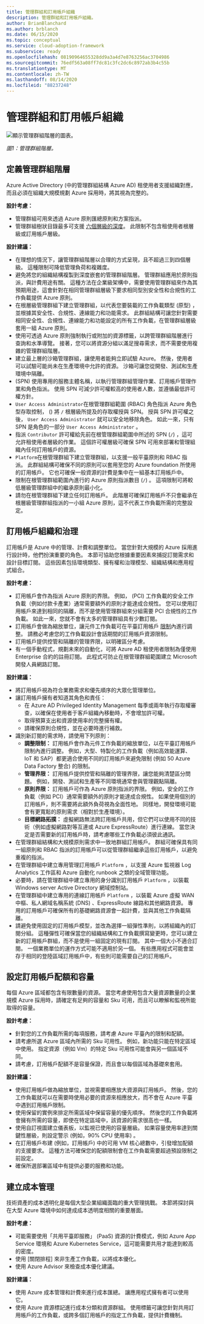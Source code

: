 ```yaml
---
title: 管理群組和訂用帳戶組織
description: 管理群組和訂用帳戶組織。
author: BrianBlanchard
ms.author: brblanch
ms.date: 06/15/2020
ms.topic: conceptual
ms.service: cloud-adoption-framework
ms.subservice: ready
ms.openlocfilehash: 08190964655328dd9a3a4d7e8763256ac3704986
ms.sourcegitcommit: 76edf563a08ff7dc81c3fc2dc6c8972ab3b4c55b
ms.translationtype: MT
ms.contentlocale: zh-TW
ms.lasthandoff: 08/14/2020
ms.locfileid: "88237248"
---
```

# <a name="management-group-and-subscription-organization"></a>管理群組和訂用帳戶組織

![顯示管理群組階層的圖表。](./media/sub-org.png)

_圖1：管理群組階層。_

## <a name="define-a-management-group-hierarchy"></a>定義管理群組階層

Azure Active Directory (中的管理群組結構 Azure AD) 租使用者支援組織對應，而且必須在組織大規模規劃 Azure 採用時，將其視為完整的。

**設計考慮：**

- 管理群組可用來透過 Azure 原則匯總原則和方案指派。
- 管理群組樹狀目錄最多可支援 [六個層級的深度](https://docs.microsoft.com/azure/governance/management-groups/overview#hierarchy-of-management-groups-and-subscriptions)。 此限制不包含租使用者根層級或訂用帳戶層級。

**設計建議：**

- 在理想的情況下，讓管理群組階層以合理的方式呈現，且不超過三到四個層級。 這種限制可降低管理負荷和複雜度。
- 避免將您的組織結構複製到深度嵌套的管理群組階層。 管理群組應用於原則指派，與計費用途有關。 這種方法在企業級架構中，需要使用管理群組來作為其預期用途，這會針對在相同管理群組層級下要求相同型別安全性和合規性的工作負載提供 Azure 原則。
- 在根層級管理群組下建立管理群組，以代表您要裝載的工作負載類型 (原型) ，並根據其安全性、合規性、連線能力和功能需求。 此群組結構可讓您針對需要相同安全性、合規性、連線能力和功能設定的所有工作負載，在管理群組層級套用一組 Azure 原則。
- 使用可透過 Azure 原則強制執行或附加的資源標籤，以跨管理群組階層進行查詢和水準導覽。 接著，您可以將資源分組以滿足搜尋需求，而不需要使用複雜的管理群組階層。
- 建立最上層的沙箱管理群組，讓使用者能夠立即試驗 Azure。 然後，使用者可以試驗可能尚未在生產環境中允許的資源。 沙箱可讓您從開發、測試和生產環境中隔離。
-  (SPN) 使用專用的服務主體名稱，以執行管理群組管理作業、訂用帳戶管理作業和角色指派。 使用 SPN 可減少許可權較高的使用者人數，並遵循最低許可權方針。
- `User Access Administrator`在根管理群組範圍 (RBAC) 角色指派 Azure 角色型存取控制， () 將 `/` 根層級所提及的存取權授與 SPN。 授與 SPN 許可權之後， `User Access Administrator` 就可以安全地移除角色。 如此一來，只有 SPN 是角色的一部分 `User Access Administrator` 。
- 指派 `Contributor` 許可權給先前在根管理群組範圍中所述的 SPN (`/`) ，這可允許租使用者層級的作業。 這個許可權層級可確保 SPN 可用來部署和管理組織內任何訂用帳戶的資源。
- `Platform`在根管理群組下建立管理群組，以支援一般平臺原則和 RBAC 指派。 此群組結構可確保不同的原則可以套用至您的 Azure foundation 所使用的訂用帳戶。 它也可確保一般資源的計費是集中在一組基本訂用帳戶中。
- 限制在根管理群組範圍內進行的 Azure 原則指派數目 (`/`) 。 這項限制可將較低層級管理群組中的繼承原則最小化。
- 請勿在根管理群組下建立任何訂用帳戶。 此階層可確保訂用帳戶不只會繼承在根層級管理群組指派的一小組 Azure 原則，這不代表工作負載所需的完整設定。

## <a name="subscription-organization-and-governance"></a>訂用帳戶組織和治理

訂用帳戶是 Azure 中的管理、計費和調整單位。 當您針對大規模的 Azure 採用進行設計時，他們扮演重要的角色。 本節可協助您根據重要因素來捕捉訂閱需求和設計目標訂閱。 這些因素包括環境類型、擁有權和治理模型、組織結構和應用程式組合。

**設計考慮：**

- 訂用帳戶會作為指派 Azure 原則的界限。 例如， (PCI) 工作負載的安全工作負載（例如付款卡產業）通常需要額外的原則才能達成合規性。 您可以使用訂用帳戶來達到相同的隔離，而不是使用管理群組來分組需要 PCI 合規性的工作負載。 如此一來，您就不會有太多的管理群組具有少數訂閱。
- 訂用帳戶會做為縮放單位，讓元件工作負載可在平臺訂用帳戶 [限制](https://docs.microsoft.com/azure/azure-subscription-service-limits)內進行調整。 請務必考慮您的工作負載設計會話期間的訂用帳戶資源限制。
- 訂用帳戶提供控管和隔離的管理界限，以明確區分考慮。
- 有一個手動程式，規劃未來的自動化，可將 Azure AD 租使用者限制為僅使用 Enterprise 合約的註冊訂閱。 此程式可防止在根管理群組範圍建立 Microsoft 開發人員網路訂閱。

**設計建議：**

- 將訂用帳戶視為符合業務需求和優先順序的大眾化管理單位。
- 讓訂用帳戶擁有者知道其角色和責任：
  - 在 Azure AD Privileged Identity Management 每季或兩年執行存取權審查，以確保在使用者于客戶組織內移動時，不會增加許可權。
  - 取得預算支出和資源使用率的完整擁有權。
  - 請確保原則合規性，並在必要時進行補救。
- 識別新訂閱的需求時，請使用下列原則：
  - **調整限制：** 訂用帳戶會作為元件工作負載的縮放單位，以在平臺訂用帳戶限制內進行調整。 例如，大型、特製化的工作負載（例如高效能運算、IoT 和 SAP）都更適合使用不同的訂用帳戶來避免限制 (例如 50 Azure Data Factory 整合) 的限制。
  - **管理界限：** 訂用帳戶提供控管和隔離的管理界限，讓您能夠清楚區分問題。 例如，開發、測試和生產等不同環境通常會與管理觀點隔離。
  - **原則界限：** 訂用帳戶可作為 Azure 原則指派的界限。 例如，安全的工作負載（例如 PCI）通常需要額外的原則才能達成合規性。 如果使用個別的訂用帳戶，則不需要將此額外負荷視為全面性地。 同樣地，開發環境可能會有更寬鬆的原則需求（相對於生產環境）。
  - **目標網路拓撲：** 虛擬網路無法跨訂用帳戶共用，但它們可以使用不同的技術（例如虛擬網路對等互連或 Azure ExpressRoute）進行連線。 當您決定是否需要新的訂用帳戶時，請考慮哪些工作負載必須彼此通訊。
- 在管理群組結構和大規模原則需求中一致地群組訂用帳戶。 群組可確保具有同一組原則和 RBAC 指派的訂用帳戶可以從管理群組繼承這些訂用帳戶，以避免重複的指派。
- 在管理群組中建立專用管理訂用帳戶 `Platform` ，以支援 Azure 監視器 Log Analytics 工作區和 Azure 自動化 runbook 之類的全域管理功能。
- 必要時，請在管理群組中建立專用的身分識別訂用帳戶 `Platform` ，以裝載 Windows server Active Directory 網域控制站。
- 在管理群組中建立專用的連線訂用帳戶 `Platform` ，以裝載 Azure 虛擬 WAN 中樞、私人網域名稱系統 (DNS) 、ExpressRoute 線路和其他網路資源。 專用的訂用帳戶可確保所有的基礎網路資源會一起計費，並與其他工作負載隔離。
- 請避免使用固定的訂用帳戶模型，並改為選擇一組彈性準則，以將組織內的訂閱分組。 這種彈性可確保當您的組織結構和工作負載撰寫變更時，您可以建立新的訂用帳戶群組，而不是使用一組固定的現有訂閱。 其中一個大小不適合訂閱。 一個業務單位的運作方式可能不適用於另一個。 有些應用程式可能會並存于相同的登陸區域訂用帳戶中，有些則可能需要自己的訂用帳戶。

## <a name="configure-subscription-quota-and-capacity"></a>設定訂用帳戶配額和容量

每個 Azure 區域都包含有限數量的資源。 當您考慮使用包含大量資源數量的企業規模 Azure 採用時，請確定有足夠的容量和 Sku 可用，而且可以瞭解和監視所能取得的容量。

**設計考慮：**

- 針對您的工作負載所需的每項服務，請考慮 Azure 平臺內的限制和配額。
- 請考慮所選 Azure 區域內所需的 Sku 可用性。 例如，新功能只能在特定區域中使用。 指定資源（例如 Vm）的特定 Sku 可用性可能會與另一個區域不同。
- 請考慮，訂用帳戶配額不是容量保證，而且會以每個區域為基礎來套用。

**設計建議：**

- 使用訂用帳戶做為縮放單位，並視需要相應放大資源與訂用帳戶。 然後，您的工作負載就可以在需要時使用必要的資源來相應放大，而不會在 Azure 平臺中遇到訂用帳戶限制。
- 使用保留的實例來排定所需區域中保留容量的優先順序。 然後您的工作負載將會擁有所需的容量，即使在特定區域中，該資源的需求很高也一樣。
- 使用自訂視圖建立儀表板，以監視已使用的容量層級。 如果容量使用率達到關鍵性層級，則設定警示 (例如，90% CPU 使用率) 。
- 在訂用帳戶布建 (例如，訂用帳戶) 中的可用 VM 核心總數中，引發增加配額的支援要求。 這種方法可確保您的配額限制會在工作負載需要超過預設限制之前設定。
- 確保所選部署區域中有提供必要的服務和功能。

## <a name="establish-cost-management"></a>建立成本管理

技術資產的成本透明化是每個大型企業組織面臨的重大管理挑戰。 本節將探討與在大型 Azure 環境中如何達成成本透明度相關的重要層面。

**設計考慮：**

- 可能需要使用「共用平臺即服務」 (PaaS) 資源的計費模式，例如 Azure App Service 環境和 Azure Kubernetes Service，這可能需要共用才能達到較高的密度。
- 使用 [關閉排程] 來非生產工作負載，以將成本優化。
- 使用 Azure Advisor 來檢查成本優化建議。

**設計建議：**

- 使用 Azure 成本管理和計費來進行成本匯總。 讓應用程式擁有者可以使用它。
- 使用 Azure 資源標記進行成本分類和資源群組。 使用標籤可讓您針對共用訂用帳戶的工作負載，或跨多個訂用帳戶的指定工作負載，提供計費機制。

